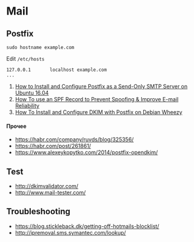 # Mail

## Postfix

```
sudo hostname example.com
```

Edit `/etc/hosts`
```
127.0.0.1       localhost example.com
...
```

1. [How to Install and Configure Postfix as a Send-Only SMTP Server on Ubuntu 16.04](https://www.digitalocean.com/community/tutorials/how-to-install-and-configure-postfix-as-a-send-only-smtp-server-on-ubuntu-16-04)
2. [How To use an SPF Record to Prevent Spoofing & Improve E-mail Reliability](https://www.digitalocean.com/community/tutorials/how-to-use-an-spf-record-to-prevent-spoofing-improve-e-mail-reliability)
3. [How To Install and Configure DKIM with Postfix on Debian Wheezy](https://www.digitalocean.com/community/tutorials/how-to-install-and-configure-dkim-with-postfix-on-debian-wheezy)

#### Прочее
* https://habr.com/company/ruvds/blog/325356/
* https://habr.com/post/261861/
* https://www.alexeykopytko.com/2014/postfix-opendkim/


## Test

* http://dkimvalidator.com/
* http://www.mail-tester.com/

## Troubleshooting

* https://blog.stickleback.dk/getting-off-hotmails-blocklist/
* http://ipremoval.sms.symantec.com/lookup/
